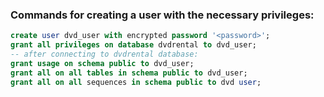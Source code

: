 ### Commands for creating a user with the necessary privileges:

```sql
create user dvd_user with encrypted password '<password>';
grant all privileges on database dvdrental to dvd_user;
-- after connecting to dvdrental database:
grant usage on schema public to dvd_user;
grant all on all tables in schema public to dvd_user;
grant all on all sequences in schema public to dvd user;
```